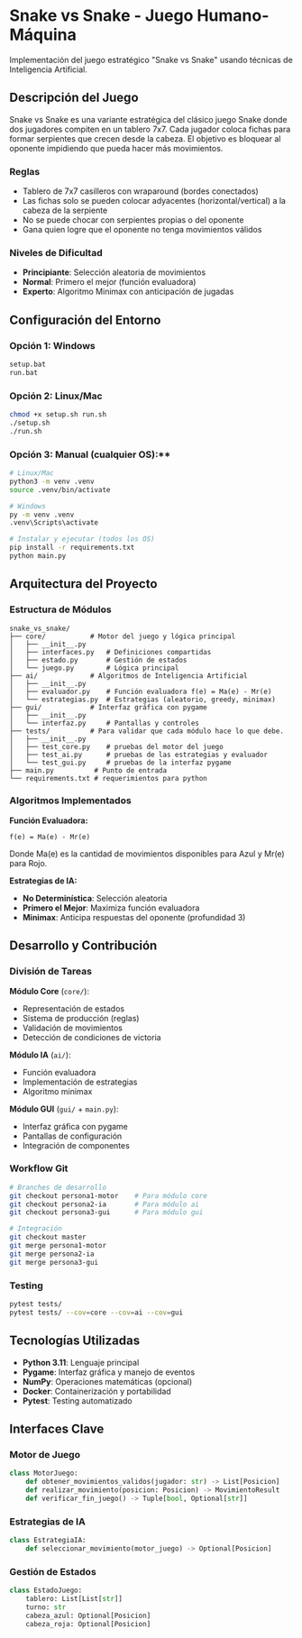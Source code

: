 # Snake vs Snake - Juego Humano-Máquina

Implementación del juego estratégico "Snake vs Snake" usando técnicas de Inteligencia Artificial.

## Descripción del Juego

Snake vs Snake es una variante estratégica del clásico juego Snake donde dos jugadores compiten en un tablero 7x7. Cada jugador coloca fichas para formar serpientes que crecen desde la cabeza. El objetivo es bloquear al oponente impidiendo que pueda hacer más movimientos.

### Reglas
- Tablero de 7x7 casilleros con wraparound (bordes conectados)
- Las fichas solo se pueden colocar adyacentes (horizontal/vertical) a la cabeza de la serpiente
- No se puede chocar con serpientes propias o del oponente
- Gana quien logre que el oponente no tenga movimientos válidos

### Niveles de Dificultad
- **Principiante**: Selección aleatoria de movimientos
- **Normal**: Primero el mejor (función evaluadora)
- **Experto**: Algoritmo Minimax con anticipación de jugadas

## Configuración del Entorno

### Opción 1: Windows
```cmd
setup.bat
run.bat
```

### Opción 2: Linux/Mac
```bash
chmod +x setup.sh run.sh
./setup.sh
./run.sh
```

### Opción 3: Manual (cualquier OS):**
```bash
# Linux/Mac
python3 -m venv .venv
source .venv/bin/activate

# Windows
py -m venv .venv
.venv\Scripts\activate

# Instalar y ejecutar (todos los OS)
pip install -r requirements.txt
python main.py
```

## Arquitectura del Proyecto

### Estructura de Módulos

```
snake_vs_snake/
├── core/           # Motor del juego y lógica principal
│   ├── __init__.py   
│   ├── interfaces.py   # Definiciones compartidas
│   ├── estado.py       # Gestión de estados
│   └── juego.py        # Lógica principal
├── ai/             # Algoritmos de Inteligencia Artificial
│   ├── __init__.py 
│   ├── evaluador.py    # Función evaluadora f(e) = Ma(e) - Mr(e)
│   └── estrategias.py  # Estrategias (aleatorio, greedy, minimax)
├── gui/            # Interfaz gráfica con pygame
│   ├── __init__.py 
│   └── interfaz.py     # Pantallas y controles
├── tests/          # Para validar que cada módulo hace lo que debe.
│   ├── __init__.py 
│   ├── test_core.py    # pruebas del motor del juego
│   ├── test_ai.py      # pruebas de las estrategias y evaluador
│   └── test_gui.py     # pruebas de la interfaz pygame
├── main.py          # Punto de entrada
└── requirements.txt # requerimientos para python

```

### Algoritmos Implementados

**Función Evaluadora:**
```
f(e) = Ma(e) - Mr(e)
```
Donde Ma(e) es la cantidad de movimientos disponibles para Azul y Mr(e) para Rojo.

**Estrategias de IA:**
- **No Determinística**: Selección aleatoria
- **Primero el Mejor**: Maximiza función evaluadora
- **Minimax**: Anticipa respuestas del oponente (profundidad 3)

## Desarrollo y Contribución

### División de Tareas

**Módulo Core** (`core/`):
- Representación de estados
- Sistema de producción (reglas)
- Validación de movimientos
- Detección de condiciones de victoria

**Módulo IA** (`ai/`):
- Función evaluadora
- Implementación de estrategias
- Algoritmo minimax

**Módulo GUI** (`gui/` + `main.py`):
- Interfaz gráfica con pygame
- Pantallas de configuración
- Integración de componentes

### Workflow Git

```bash
# Branches de desarrollo
git checkout persona1-motor    # Para módulo core
git checkout persona2-ia       # Para módulo ai
git checkout persona3-gui      # Para módulo gui

# Integración
git checkout master
git merge persona1-motor
git merge persona2-ia  
git merge persona3-gui
```

### Testing

```bash
pytest tests/
pytest tests/ --cov=core --cov=ai --cov=gui
```

## Tecnologías Utilizadas

- **Python 3.11**: Lenguaje principal
- **Pygame**: Interfaz gráfica y manejo de eventos
- **NumPy**: Operaciones matemáticas (opcional)
- **Docker**: Containerización y portabilidad
- **Pytest**: Testing automatizado

## Interfaces Clave

### Motor de Juego
```python
class MotorJuego:
    def obtener_movimientos_validos(jugador: str) -> List[Posicion]
    def realizar_movimiento(posicion: Posicion) -> MovimientoResult
    def verificar_fin_juego() -> Tuple[bool, Optional[str]]
```

### Estrategias de IA
```python
class EstrategiaIA:
    def seleccionar_movimiento(motor_juego) -> Optional[Posicion]
```

### Gestión de Estados
```python
class EstadoJuego:
    tablero: List[List[str]]
    turno: str
    cabeza_azul: Optional[Posicion]
    cabeza_roja: Optional[Posicion]
```
